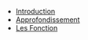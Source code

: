 - [Introduction](01Introduction/theorie.md)
- [Approfondissement](02Approfondissement/theorie.md)
- [Les Fonction](03Fonctions/theorie.md)
